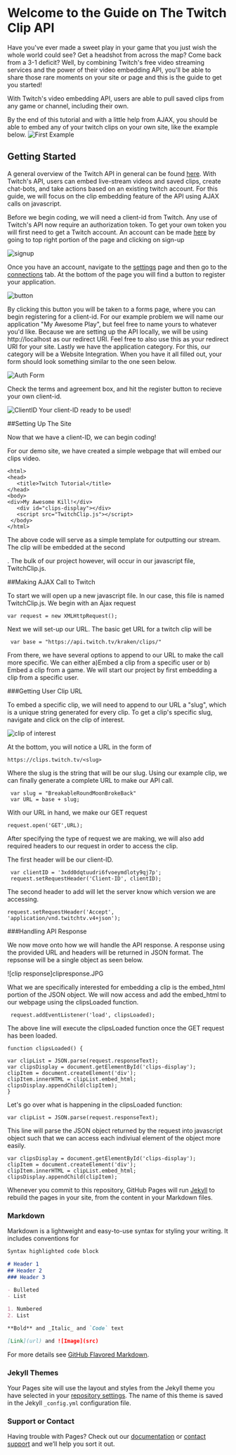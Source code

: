 # Welcome to the Guide on The Twitch Clip API

Have you've ever made a sweet play in your game that you just wish the whole world could see? Get a headshot from across the map? Come back from a 3-1 deficit? Well, by combining Twitch's free video streaming services and the power of their video embedding API, you'll be able to share those rare moments on your site or page and this is the guide to get you started! 

With Twitch's video embedding API, users are able to pull saved clips from any game or channel, including their own.  

By the end of this tutorial and with a little help from AJAX, you should be able to embed any of your twitch clips on your own site, like the example below.
![First Example](example.JPG)

## Getting Started

A general overview of the Twitch API in general can be found [here](https://dev.twitch.tv/docs). With Twitch's API, users can embed live-stream videos and saved clips, create chat-bots, and take actions based on an existing twitch account.
For this guide, we will focus on the clip embedding feature of the API using AJAX calls on javascript. 

Before we begin coding, we will need a client-id from Twitch. Any use of Twitch's API now require an authorization token. To get your own token you will first need to get a Twitch account. An account can be made [here](https://www.twitch.tv/) by going to top right portion of the page and clicking on sign-up

![signup](signup.JPG)

Once you have an account, navigate to the [settings](https://www.twitch.tv/settings/) page and then go to the [connections](https://www.twitch.tv/settings/connections) tab.
At the bottom of the page you will find a button to register your application.

![button](button.JPG)

By clicking this button you will be taken to a forms page, where you can begin registering for a client-id.
For our example problem we will name our application "My Awesome Play", but feel free to name yours to whatever you'd like. Because we are setting up the API locally, we will be using http://localhost as our redirect URI. Feel free to also use this as your redirect URI for your site. Lastly we have the application category. For this, our category will be a Website Integration.
When you have it all filled out, your form should look something similar to the one seen below.

![Auth Form](registering.JPG)

Check the terms and agreement box, and hit the register button to recieve your own client-id.

![ClientID](clientid.JPG)
Your client-ID ready to be used!

##Setting Up The Site

Now that we have a client-ID, we can begin coding! 

For our demo site, we have created a simple webpage that will embed our clips video. 

    <html>
    <head>
       <title>Twitch Tutorial</title>
    </head>
    <body>
	<div>My Awesome Kill!</div>
       <div id="clips-display"></div>
       <script src="TwitchClip.js"></script>
     </body>
    </html>

The above code will serve as a simple template for outputting our stream. The clip will be embedded at the second <div>. The bulk of our project however, will occur in our javascript file, TwitchClip.js.

##Making AJAX Call to Twitch

To start we will open up a new javascript file. In our case, this file is named TwitchClip.js. We begin with an Ajax request

    var request = new XMLHttpRequest();

Next we will set-up our URL. The basic get URL for a twitch clip will be 

     var base = "https://api.twitch.tv/kraken/clips/"

From there, we have several options to append to our URL to make the call more specific. We can either a)Embed a clip from a specific user or b) Embed a clip from a game.
We will start our project by first embedding a clip from a specific user.

###Getting User Clip URL

To embed a specific clip, we will need to append to our URL a "slug", which is a unique string generated for every clip. To get a clip's specific slug, navigate and click on the clip of interest.

![clip of interest](coi.JPG)

At the bottom, you will notice a URL in the form of

    https://clips.twitch.tv/<slug>
	
Where the slug is the string that will be our slug. Using our example clip, we can finally generate a complete URL to make our API call.

     var slug = "BreakableRoundMoonBrokeBack"
	 var URL = base + slug;
	 
With our URL in hand, we make our GET request

    request.open('GET',URL);
	
After specifying the type of request we are making, we will also add required headers to our request in order to access the clip.

The first header will be our client-ID.

     var clientID = '3xdd0dqtuudri6fvoeymdloty9qj7p';
	 request.setRequestHeader('Client-ID', clientID);
	 
The second header to add will let the server know which version we are accessing.

	request.setRequestHeader('Accept', 'application/vnd.twitchtv.v4+json');

###Handling API Response

We now move onto how we will handle the API response. A response using the provided URL and headers will be returned in JSON format. The repsonse will be a single object as seen below.

![clip response]clipresponse.JPG

What we are specifically interested for embedding a clip is the embed_html portion of the JSON object. We will now access and add the embed_html to our webpage using the clipsLoaded function.

     request.addEventListener('load', clipsLoaded);

The above line will execute the clipsLoaded function once the GET request has been loaded. 
     
    function clipsLoaded() {
   
    var clipList = JSON.parse(request.responseText);
    var clipsDisplay = document.getElementById('clips-display');
    clipItem = document.createElement('div');
	clipItem.innerHTML = clipList.embed_html;
	clipsDisplay.appendChild(clipItem);
	}
	
Let's go over what is happening in the clipsLoaded function:

    var clipList = JSON.parse(request.responseText);

This line will parse the JSON object returned by the request into javascript object such that we can access each indiviual element of the object more easily.

    var clipsDisplay = document.getElementById('clips-display');
    clipItem = document.createElement('div');
	clipItem.innerHTML = clipList.embed_html;
	clipsDisplay.appendChild(clipItem);
	

	 
Whenever you commit to this repository, GitHub Pages will run [Jekyll](https://jekyllrb.com/) to rebuild the pages in your site, from the content in your Markdown files.

### Markdown

Markdown is a lightweight and easy-to-use syntax for styling your writing. It includes conventions for

```markdown
Syntax highlighted code block

# Header 1
## Header 2
### Header 3

- Bulleted
- List

1. Numbered
2. List

**Bold** and _Italic_ and `Code` text

[Link](url) and ![Image](src)
```

For more details see [GitHub Flavored Markdown](https://guides.github.com/features/mastering-markdown/).

### Jekyll Themes

Your Pages site will use the layout and styles from the Jekyll theme you have selected in your [repository settings](https://github.com/kvnwong/kvnwong.github.io/settings). The name of this theme is saved in the Jekyll `_config.yml` configuration file.

### Support or Contact

Having trouble with Pages? Check out our [documentation](https://help.github.com/categories/github-pages-basics/) or [contact support](https://github.com/contact) and we’ll help you sort it out.
